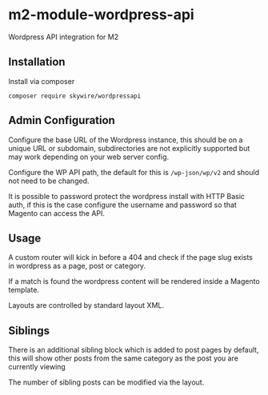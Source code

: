 # m2-module-wordpress-api

Wordpress API integration for M2 

## Installation

Install via composer

`composer require skywire/wordpressapi`

## Admin Configuration

Configure the base URL of the Wordpress instance, this should be on a unique URL or subdomain, subdirectories are not explicitly supported but may work depending on your web server config.

Configure the WP API path, the default for this is `/wp-json/wp/v2` and should not need to be changed.

It is possible to password protect the wordpress install with HTTP Basic auth, if this is the case configure the username and password so that Magento can access the API. 

## Usage

A custom router will kick in before a 404 and check if the page slug exists in wordpress as a page, post or category.

If a match is found the wordpress content will be rendered inside a Magento template.

Layouts are controlled by standard layout XML.

## Siblings

There is an additional sibling block which is added to post pages by default, this will show other posts from the same category as the post you are currently viewing

The number of sibling posts can be modified via the layout.